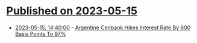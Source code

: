# [Published on 2023-05-15](index.md)

* [2023-05-15, 14:40:00](https://news.slashdot.org/story/23/05/15/1437208/argentine-cenbank-hikes-interest-rate-by-600-basis-points-to-97?utm_source=rss1.0mainlinkanon&utm_medium=feed) - [Argentine Cenbank Hikes Interest Rate By 600 Basis Points To 97%](https://news.slashdot.org/story/23/05/15/1437208/argentine-cenbank-hikes-interest-rate-by-600-basis-points-to-97?utm_source=rss1.0mainlinkanon&utm_medium=feed)

